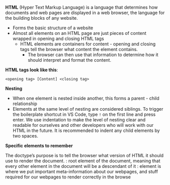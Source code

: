 **HTML** (Hyper Text Markup Language) is a language that determines how documents and web pages are displayed in a web browser, the language for the building blocks of any website.
- Forms the basic structure of a website
- Almost all elements on an HTML page are just pieces of content wrapped in opening and closing HTML tags
	- HTML elements are containers for content - opening and closing tags tell the browser what content the element contains.
		- The browser can then use that information to determine how it should interpret and format the content.

**HTML tags look like this**:
```
<opening tag> [Content] <closing tag>
```

**Nesting**
* When one element is nested inside another, this forms a parent - child relationship
* Elements at the same level of nesting are considered siblings.
To trigger the boilerplate shortcut in VS Code, type `!` on the first line and press enter.
We use indentation to make the level of nesting clear and readable for ourselves and other developers who will work with our HTML in the future. It is recommended to indent any child elements by two spaces.

**Specific elements to remember**
<!DOCTYPE html> The doctype’s purpose is to tell the browser what version of HTML it should use to render the document.

<html>: root element of the document, meaning that every other element in the document will be a descendant of it

 <head>: element is where we put important meta-information about our webpages, and stuff required for our webpages to render correctly in the browse
 
 <title>: element is used to give webpages a human-readable title which is displayed in our webpage’s browser tab
 
<Div> is a block-level element by default. It is commonly used as a container element to group other elements. Divs allow us to _divide_ the page into different blocks and apply styling to those blocks.

<Span> is an inline-level element by default. It can be used to group text content and inline HTML elements for styling and should only be used when no other semantic HTML element is appropriate.

<body>: Where all the content displayed to end users will go

<h1> to <h6>: Headings (h1 is most important, h6 is least)

<strong>: Makes an element bold and marks it as semantically important.

<em>: Italics / semantic emphasis 

<a> : anchor tag - used for links
<img>: Tag used for images
src attribute contains link to image 
alt = text to display if image does not render / for visually impaired users.

Links to pages on other websites on the internet are called absolute links
Links to other pages within our own website are called relative links

Unordered lists are created using the <ul> element, and each item within the list is created using the list item element <li>
```html
<ul>
  <li>Item 1</li>
  <li>Item 2</li>
  <li>Item 3</li>
</ul>
```
If you instead want to create a list of items where the order _does_ matter, like step-by-step instructions for a recipe, or your top 10 favorite TV shows, then you can use an ordered list.
```html
<ol>
  <li>Item 1</li>
  <li>Item 2</li>
  <li>Item 3</li>
</ol>
```



